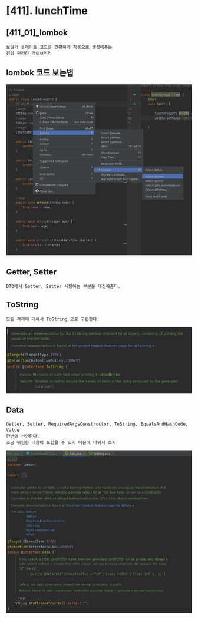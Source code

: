 # [411]. lunchTime
## [411_01]_lombok

    보일러 플레이트 코드를 간편하게 자동으로 생성해주는 
    정말 편리한 라이브러리

## lombok 코드 보는법
![img.png](img.png)


## Getter, Setter
    DTO에서 Getter, Setter 세팅하는 부분을 대신해준다.

## ToString
    모든 객체에 대해서 ToString 으로 구현한다.
![img_1.png](img_1.png)


## Data
    Getter, Setter, RequiredArgsConstructor, ToString, EqualsAndHashCode, Value
    한번에 선언한다.
    조금 위험한 내용이 포함될 수 있기 때문에 나눠서 쓰자
![img_2.png](img_2.png)